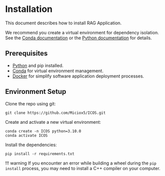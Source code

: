 # Installation
This document describes how to install RAG Application.

We recommend you create a virtual environment for dependency isolation. See the [Conda documentation](https://www.anaconda.com/download) or the [Python documentation](https://docs.python.org/3/library/venv.html) for details.

## Prerequisites
- [Python](https://www.python.org/downloads/) and pip installed.
- [Conda](https://www.anaconda.com/download) for virtual environment management.  
- [Docker](https://www.docker.com/) for simplify software application deployment processes.

## Environment Setup

Clone the repo using git:

```shell
git clone https://github.com/Miciox5/ICOS.git
```

Create and activate a new virtual environment:

```shell
conda create -n ICOS python=3.10.0
conda activate ICOS
```

Install the dependencies:

```shell
pip install -r requirements.txt
```

!!! warning
    If you encounter an error while building a wheel during the `pip install` process, you may need to install a C++
    compiler on your computer.